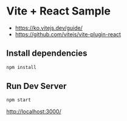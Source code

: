# Vite + React Sample

- <https://ko.vitejs.dev/guide/>
- <https://github.com/vitejs/vite-plugin-react>

## Install dependencies

```bash
npm install
```

## Run Dev Server

```bash
npm start
```

<http://localhost:3000/>
